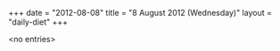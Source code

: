+++
date = "2012-08-08"
title = "8 August 2012 (Wednesday)"
layout = "daily-diet"
+++

\<no entries\>